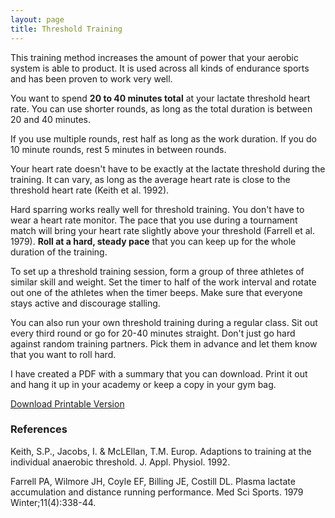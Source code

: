```yaml
---
layout: page
title: Threshold Training
---
```


This training method increases the amount of power that your aerobic system is able to product. It is used across all kinds of endurance sports and has been proven to work very well.

You want to spend <b>20 to 40 minutes total</b> at your lactate threshold heart rate. You can use shorter rounds, as long as the total duration is between 20 and 40 minutes.

If you use multiple rounds, rest half as long as the work duration. If you do 10 minute rounds, rest 5 minutes in between rounds.

Your heart rate doesn't have to be exactly at the lactate threshold during the training. It can vary, as long as the average heart rate is close to the threshold heart rate (Keith et al. 1992).

Hard sparring works really well for threshold training. You don't have to wear a heart rate monitor. The pace that you use during a tournament match will bring your heart rate slightly above your threshold (Farrell et al. 1979). <b>Roll at a hard, steady pace</b> that you can keep up for the whole duration of the training.

To set up a threshold training session, form a group of three athletes of similar skill and weight. Set the timer to half of the work interval and rotate out one of the athletes when the timer beeps. Make sure that everyone stays active and discourage stalling.

You can also run your own threshold training during a regular class. Sit out every third round or go for 20-40 minutes straight. Don't just go hard against random training partners. Pick them in advance and let them know that you want to roll hard.

I have created a PDF with a summary that you can download. Print it out and hang it up in your academy or keep a copy in your gym bag.

<a href="/files/threshold-training.pdf" class="btn btn-primary btn-lg" download>Download Printable Version</a>

### References 

Keith, S.P., Jacobs, I. & McLEllan, T.M. Europ. Adaptions to training at the individual anaerobic threshold. J. Appl. Physiol. 1992.

Farrell PA, Wilmore JH, Coyle EF, Billing JE, Costill DL. Plasma lactate accumulation and distance running performance. Med Sci Sports. 1979 Winter;11(4):338-44.
